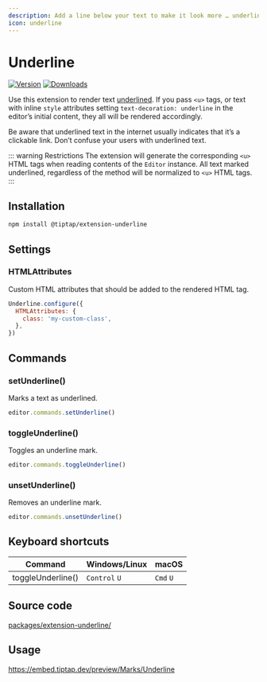 ```yaml
---
description: Add a line below your text to make it look more … underlined.
icon: underline
---
```


# Underline
[![Version](https://img.shields.io/npm/v/@tiptap/extension-underline.svg?label=version)](https://www.npmjs.com/package/@tiptap/extension-underline)
[![Downloads](https://img.shields.io/npm/dm/@tiptap/extension-underline.svg)](https://npmcharts.com/compare/@tiptap/extension-underline?minimal=true)

Use this extension to render text <u>underlined</u>. If you pass `<u>` tags, or text with inline `style` attributes setting `text-decoration: underline` in the editor’s initial content, they all will be rendered accordingly.

Be aware that underlined text in the internet usually indicates that it’s a clickable link. Don’t confuse your users with underlined text.

::: warning Restrictions
The extension will generate the corresponding `<u>` HTML tags when reading contents of the `Editor` instance. All text marked underlined, regardless of the method will be normalized to `<u>` HTML tags.
:::

## Installation
```bash
npm install @tiptap/extension-underline
```

## Settings

### HTMLAttributes
Custom HTML attributes that should be added to the rendered HTML tag.

```js
Underline.configure({
  HTMLAttributes: {
    class: 'my-custom-class',
  },
})
```

## Commands

### setUnderline()
Marks a text as underlined.

```js
editor.commands.setUnderline()
```

### toggleUnderline()
Toggles an underline mark.

```js
editor.commands.toggleUnderline()
```

### unsetUnderline()
Removes an underline mark.

```js
editor.commands.unsetUnderline()
```

## Keyboard shortcuts
| Command           | Windows/Linux      | macOS          |
| ----------------- | ------------------ | -------------- |
| toggleUnderline() | `Control`&nbsp;`U` | `Cmd`&nbsp;`U` |

## Source code
[packages/extension-underline/](https://github.com/ueberdosis/tiptap/blob/main/packages/extension-underline/)

## Usage
https://embed.tiptap.dev/preview/Marks/Underline
